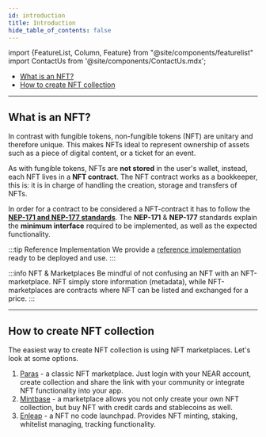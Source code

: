 ```yaml
---
id: introduction
title: Introduction
hide_table_of_contents: false
---
```



import {FeatureList, Column, Feature} from "@site/components/featurelist"
import ContactUs from '@site/components/ContactUs.mdx';

- [What is an NFT?](#what-is-an-nft)
- [How to create NFT collection](#how-to-create-nft-collection)

---

## What is an NFT?

In contrast with fungible tokens, non-fungible tokens (NFT) are unitary and therefore unique. This makes NFTs ideal to represent ownership of assets such as a piece of digital content, or a ticket for an event.

As with fungible tokens, NFTs are **not stored** in the user's wallet, instead, each NFT lives in a **NFT contract**. The NFT contract works as a bookkeeper, this is: it is in charge of handling the creation, storage and transfers of NFTs.

In order for a contract to be considered a NFT-contract it has to follow the [**NEP-171 and NEP-177 standards**](https://nomicon.io/Standards/Tokens/NonFungibleToken). The **NEP-171** & **NEP-177** standards explain the **minimum interface** required to be implemented, as well as the expected functionality.

:::tip Reference Implementation
We provide a [reference implementation](https://github.com/near-examples/NFT) ready to be deployed and use.
:::

:::info NFT & Marketplaces
Be mindful of not confusing an NFT with an NFT-marketplace. NFT simply store information (metadata), while NFT-marketplaces are contracts where NFT can be listed and exchanged for a price.
:::

---

## How to create NFT collection

The easiest way to create NFT collection is using NFT marketplaces. Let's look at some options.

1. [Paras](https://paras.id/) - a classic NFT marketplace. Just login with your NEAR account, create collection and share the link with your community or integrate NFT functionality into your app.
2. [Mintbase](https://www.mintbase.xyz/) - a marketplace allows you not only create your own NFT collection, but buy NFT with credit cards and stablecoins as well.
3. [Enleap](https://enleap.app/) - a NFT no code launchpad. Provides NFT minting, staking, whitelist managing, tracking functionality.
